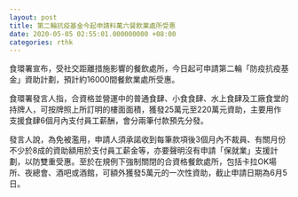 ```yaml
---
layout: post
title: 第二輪抗疫基金今起申請料萬六餐飲業處所受惠
date: 2020-05-05 02:55:01.000000000 +08:00
categories: rthk
---
```


食環署宣布，受社交距離措施影響的餐飲處所，今日起可申請第二輪「防疫抗疫基金」資助計劃，預計約16000間餐飲業處所受惠。

食環署發言人指，合資格並營運中的普通食肆、小食食肆、水上食肆及工廠食堂的持牌人，可按牌照上所訂明的樓面面積，獲發25萬元至220萬元資助，主要用作支援食肆6個月內支付員工薪酬，會分兩筆付款預先分發。

發言人說，為免被濫用，申請人須承諾收到每筆款項後3個月內不裁員、有關月份不少於8成的資助額用於支付員工薪金等，亦要聲明沒有申請「保就業」支援計劃，以防雙重受惠。至於在規例下強制關閉的合資格餐飲處所，包括卡拉OK場所、夜總會、酒吧或酒館，可額外獲發5萬元的一次性資助，截止申請日期為6月5日。
